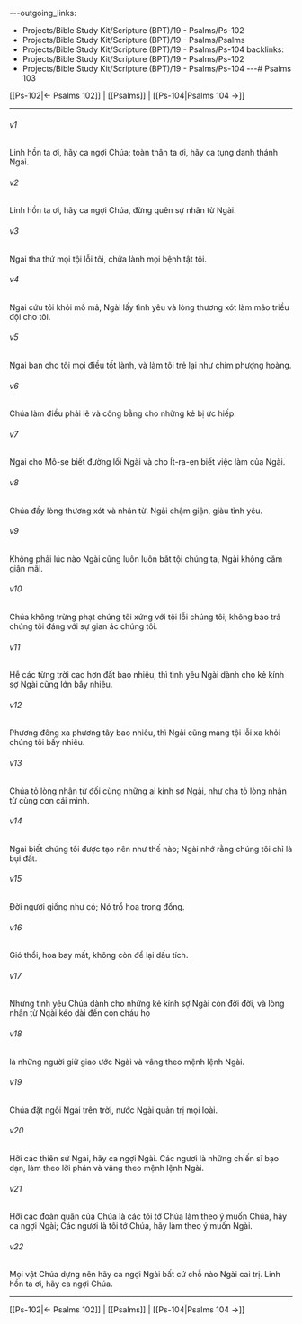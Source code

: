 ---outgoing_links:
  - Projects/Bible Study Kit/Scripture (BPT)/19 - Psalms/Ps-102
  - Projects/Bible Study Kit/Scripture (BPT)/19 - Psalms/Psalms
  - Projects/Bible Study Kit/Scripture (BPT)/19 - Psalms/Ps-104
backlinks:
  - Projects/Bible Study Kit/Scripture (BPT)/19 - Psalms/Ps-102
  - Projects/Bible Study Kit/Scripture (BPT)/19 - Psalms/Ps-104
---# Psalms 103

[[Ps-102|← Psalms 102]] | [[Psalms]] | [[Ps-104|Psalms 104 →]]
***



###### v1 
Linh hồn ta ơi, hãy ca ngợi Chúa; toàn thân ta ơi, hãy ca tụng danh thánh Ngài. 

###### v2 
Linh hồn ta ơi, hãy ca ngợi Chúa, đừng quên sự nhân từ Ngài. 

###### v3 
Ngài tha thứ mọi tội lỗi tôi, chữa lành mọi bệnh tật tôi. 

###### v4 
Ngài cứu tôi khỏi mồ mả, Ngài lấy tình yêu và lòng thương xót làm mão triều đội cho tôi. 

###### v5 
Ngài ban cho tôi mọi điều tốt lành, và làm tôi trẻ lại như chim phượng hoàng. 

###### v6 
Chúa làm điều phải lẽ và công bằng cho những kẻ bị ức hiếp. 

###### v7 
Ngài cho Mô-se biết đường lối Ngài và cho Ít-ra-en biết việc làm của Ngài. 

###### v8 
Chúa đầy lòng thương xót và nhân từ. Ngài chậm giận, giàu tình yêu. 

###### v9 
Không phải lúc nào Ngài cũng luôn luôn bắt tội chúng ta, Ngài không căm giận mãi. 

###### v10 
Chúa không trừng phạt chúng tôi xứng với tội lỗi chúng tôi; không báo trả chúng tôi đáng với sự gian ác chúng tôi. 

###### v11 
Hễ các từng trời cao hơn đất bao nhiêu, thì tình yêu Ngài dành cho kẻ kính sợ Ngài cũng lớn bấy nhiêu. 

###### v12 
Phương đông xa phương tây bao nhiêu, thì Ngài cũng mang tội lỗi xa khỏi chúng tôi bấy nhiêu. 

###### v13 
Chúa tỏ lòng nhân từ đối cùng những ai kính sợ Ngài, như cha tỏ lòng nhân từ cùng con cái mình. 

###### v14 
Ngài biết chúng tôi được tạo nên như thế nào; Ngài nhớ rằng chúng tôi chỉ là bụi đất. 

###### v15 
Đời người giống như cỏ; Nó trổ hoa trong đồng. 

###### v16 
Gió thổi, hoa bay mất, không còn để lại dấu tích. 

###### v17 
Nhưng tình yêu Chúa dành cho những kẻ kính sợ Ngài còn đời đời, và lòng nhân từ Ngài kéo dài đến con cháu họ 

###### v18 
là những người giữ giao ước Ngài và vâng theo mệnh lệnh Ngài. 

###### v19 
Chúa đặt ngôi Ngài trên trời, nước Ngài quản trị mọi loài. 

###### v20 
Hỡi các thiên sứ Ngài, hãy ca ngợi Ngài. Các ngươi là những chiến sĩ bạo dạn, làm theo lời phán và vâng theo mệnh lệnh Ngài. 

###### v21 
Hỡi các đoàn quân của Chúa là các tôi tớ Chúa làm theo ý muốn Chúa, hãy ca ngợi Ngài; Các ngươi là tôi tớ Chúa, hãy làm theo ý muốn Ngài. 

###### v22 
Mọi vật Chúa dựng nên hãy ca ngợi Ngài bất cứ chỗ nào Ngài cai trị. Linh hồn ta ơi, hãy ca ngợi Chúa.

***
[[Ps-102|← Psalms 102]] | [[Psalms]] | [[Ps-104|Psalms 104 →]]
